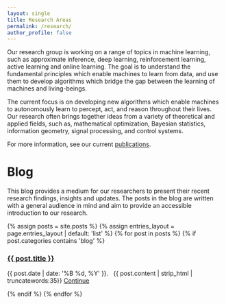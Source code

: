 ```yaml
---
layout: single
title: Research Areas
permalink: /research/
author_profile: false
---
```


Our research group is working on a range of topics in machine learning, such as approximate inference, deep learning, reinforcement learning, active learning and online learning.
The goal is to understand the fundamental principles which enable machines to learn from data, and use them to develop algorithms which bridge the gap between the learning of machines
and living-beings.

The current focus is on developing new algorithms which enable machines to autonomously learn to percept, act, and reason throughout their lives.
Our research often brings together ideas from a variety of theoretical and applied fields, such as, mathematical optimization,
Bayesian statistics, information geometry, signal processing, and control systems.

For more information, see our current [publications](../publications/).

# Blog
This blog provides a medium for our researchers to present their recent research findings, insights and updates. The posts in the blog
are written with a general audience in mind and aim to provide an accessible introduction to our research. 

{% assign posts = site.posts %}
{% assign entries_layout = page.entries_layout | default: 'list' %}
{% for post in posts %}
{% if post.categories contains 'blog' %}
<div class="post">
<h3>
      <a href="{{ post.url | prepend: site.baseurl }}" class="post-link">
        {{ post.title }}
		</a>
		</h3>
		<p class="post-summary">
        <span class="post-meta">{{ post.date | date: '%B %d, %Y'  }}.&nbsp;&nbsp;</span>
{{ post.content | strip_html | truncatewords:35}} <a href="{{ post.url }}">Continue</a>
</p>
</div>

  {% endif %}
{% endfor %}





